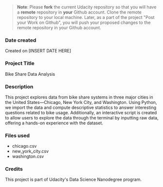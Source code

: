 >**Note**: Please **fork** the current Udacity repository so that you will have a **remote** repository in **your** Github account. Clone the remote repository to your local machine. Later, as a part of the project "Post your Work on Github", you will push your proposed changes to the remote repository in your Github account.

### Date created
Created on [INSERT DATE HERE]

### Project Title
Bike Share Data Analysis

### Description
This project explores data from bike share systems in three major cities in the United States—Chicago, New York City, and Washington. Using Python, we import the data and compute descriptive statistics to answer interesting questions related to bike usage. Additionally, an interactive script is created to allow users to explore the data through the terminal by inputting raw data, offering a hands-on experience with the dataset.

### Files used
- chicago.csv
- new_york_city.csv
- washington.csv

### Credits
This project is part of Udacity's Data Science Nanodegree program.
